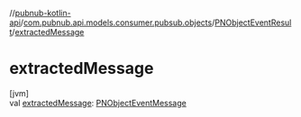 //[pubnub-kotlin-api](../../../index.md)/[com.pubnub.api.models.consumer.pubsub.objects](../index.md)/[PNObjectEventResult](index.md)/[extractedMessage](extracted-message.md)

# extractedMessage

[jvm]\
val [extractedMessage](extracted-message.md): [PNObjectEventMessage](../-p-n-object-event-message/index.md)

